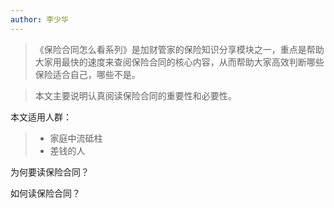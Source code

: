 ```yaml
---
author: 李少华
---
```


> 《保险合同怎么看系列》是加财管家的保险知识分享模块之一，重点是帮助大家用最快的速度来查阅保险合同的核心内容，从而帮助大家高效判断哪些保险适合自己，哪些不是。

> 本文主要说明认真阅读保险合同的重要性和必要性。

本文适用人群：
> * 家庭中流砥柱
> * 差钱的人


为何要读保险合同？



如何读保险合同？
